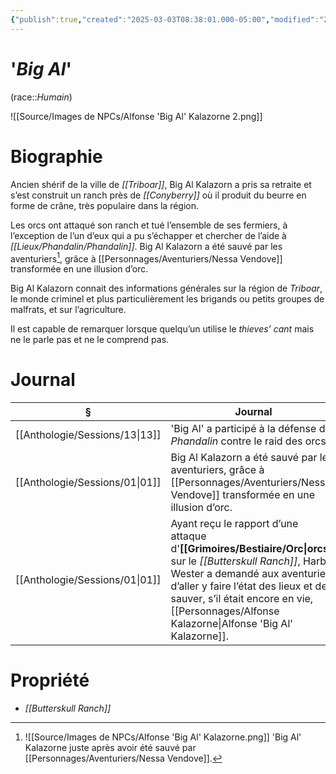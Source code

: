 ```yaml
---
{"publish":true,"created":"2025-03-03T08:38:01.000-05:00","modified":"2025-07-26T23:59:54.830-04:00","cssclasses":"","socialImage":"![[Source/Images de NPCs/Alfonse 'Big Al' Kalazorne 2.png]]"}
---
```



# '*Big Al*'

(race::*Humain*)

![[Source/Images de NPCs/Alfonse 'Big Al' Kalazorne 2.png]]

# Biographie

Ancien shérif de la ville de *[[Triboar]]*, Big Al Kalazorn a pris sa retraite et s’est construit un ranch près de *[[Conyberry]]* où il produit du beurre en forme de crâne, très populaire dans la région.

Les orcs ont attaqué son ranch et tué l’ensemble de ses fermiers, à l’exception de l’un d’eux qui a pu s’échapper et chercher de l’aide à *[[Lieux/Phandalin/Phandalin]]*. Big Al Kalazorn a été sauvé par les aventuriers[^1], grâce à [[Personnages/Aventuriers/Nessa Vendove]] transformée en une illusion d’orc.

Big Al Kalazorn connait des informations générales sur la région de *Triboar*, le monde criminel et plus particulièrement les brigands ou petits groupes de malfrats, et sur l’agriculture.

Il est capable de remarquer lorsque quelqu’un utilise le *thieves’ cant* mais ne le parle pas et ne le comprend pas.

# Journal

| §                                 | Journal                                                                                                                                                                                                                                                     |
| --------------------------------- | ----------------------------------------------------------------------------------------------------------------------------------------------------------------------------------------------------------------------------------------------------------- |
| [[Anthologie/Sessions/13\|13]] | 'Big Al' a participé à la défense de *Phandalin* contre le raid des orcs.                                                                                                                                                                                   |
| [[Anthologie/Sessions/01\|01]] | Big Al Kalazorn a été sauvé par les aventuriers, grâce à [[Personnages/Aventuriers/Nessa Vendove]] transformée en une illusion d’orc.                                                                                                                                               |
| [[Anthologie/Sessions/01\|01]] | Ayant reçu le rapport d’une attaque d'**[[Grimoires/Bestiaire/Orc\|orcs]]** sur le *[[Butterskull Ranch]]*, Harbin Wester a demandé aux aventuriers d’aller y faire l’état des lieux et de sauver, s’il était encore en vie, [[Personnages/Alfonse Kalazorne\|Alfonse 'Big Al' Kalazorne]]. |



# Propriété

- *[[Butterskull Ranch]]*

[^1]: ![[Source/Images de NPCs/Alfonse 'Big Al' Kalazorne.png]]
'Big Al' Kalazorne juste après avoir été sauvé par [[Personnages/Aventuriers/Nessa Vendove]].
